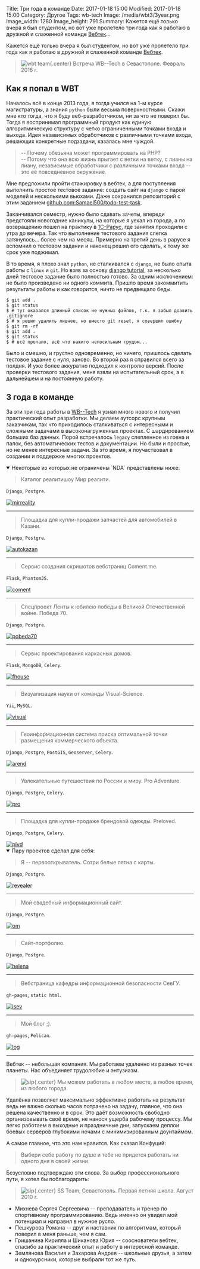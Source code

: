 Title: Три года в команде
Date: 2017-01-18 15:00
Modified: 2017-01-18 15:00
Category: Другое
Tags: wb-tech
Image: /media/wbt3/3year.png
Image_width: 1280
Image_height: 791
Summary:
    Кажется ещё только вчера я был студентом, но вот уже пролетело три года
    как я работаю в дружной и слаженной команде [Вебтек](http://wbtech.pro)...

Кажется ещё только вчера я был студентом, но вот уже пролетело три года
как я работаю в дружной и слаженной команде [Вебтек](http://wbtech.pro).

> ![wbt team](/media/wbt3/team.jpg){.center}
> Встреча WB--Tech в Севастополе. Февраль 2016 г.

## Как я попал в WBT

Началось всё в конце 2013 года, я тогда учился на 1-м курсе магистратуры,
а знания `python` были весьма поверхностными. Скажи мне кто тогда, что я буду
веб-разработчиком, ни за что не поверил бы. Тогда я воспринимал программный
продукт как единую алгоритмическую структуру с четко ограниченными точками
входа и выхода. Идея независимых обработчиков с различными точками входа,
решающих конкретные подзадачи, казалась мне чуждой.

> -- Почему обезьяна может программировать на PHP?<br />
> -- Потому что она всю жизнь прыгает с ветки на ветку, с лианы на лиану,
независимые обработчики с различными точками входа -- это её повседневное окружение.

Мне предложили пройти стажировку в вебтек, а для поступления выполнить
простое тестовое задание: создать сайт на `django` с парой моделей и
несколькими вьюхами. Даже сохранился репозиторий с этим заданием
[github.com:Samael500/todo-test-task](https://github.com/Samael500/todo-test-task).

Заканчивался семестр, нужно было сдавать зачеты, впереди предстояли
новогодние каникулы, на которые я уехал из города, а по возвращению
пошел на практику в [1С-Рарус](http://rarus.ru/), где занятия проходили
с утра до вечера. Так что выполнение тестового задания слегка затянулось...
более чем на месяц. Примерно на третий день в рарусе я вспомнил о тестовом
задании и наконец решил его сделать, к тому же срок уже поджимал.

В то время, я плохо знал `python`, не сталкивался с `django`, не было опыта
работы с `linux` и `git`. Но взяв за основу
[django tutorial](https://docs.djangoproject.com/en/1.10/intro/tutorial01/),
за несколько дней тестовое задание было полностью готово.
За одним исключением: не было произведено ни одного коммита.
Пришло время закоммитить результаты работы и как говорится, ничто не предвещало беды.

```shell
$ git add .
$ git status
$ # тут оказался длинный список не нужных файлов, т.к. я забыл доавить .gitignore
$ # я решил удалить лишнее, но вместо git reset, я совершил ошибку
$ git rm -rf
$ git add .
$ git status
$ # всё пропало, всё что нажито непосильным трудом...
```

Было и смешно, и грустно одновременно, но ничего, пришлось сделать
тестовое задание с нуля, заново. Во второй раз я справился всего за полдня.
И уже более аккуратно подходил к контролю версий. После проверки тестового
задания, меня взяли на испытательный срок, а в дальнейшем и на постоянную работу.

## 3 года в команде

За эти три года работы в [WB--Tech](http://wbtech.pro) я узнал много нового
и получил практический опыт разработки. Мы делаем аутсорс крупным заказчикам,
так что приходилось сталкиваться с интересными и сложными задачами
в высоконагруженных проектах. С шардированием больших баз данных.
Порой встречалось `legacy` слепленное из говна и палок,
без автоматических тестов и документации. Но были и простые, но не менее
интересные задачи.
За это время, я поучаствовал в создании и поддержке многих проектов.

<details open>
    <summary>Некоторые из которых не ограничены `NDA` представлены ниже:</summary>

> Каталог реалитишоу Мир реалити.

`Django`, `Postgre`.

<div class="center browser-mockup with-tab" style="max-width:600px; width:100%">
    <a href="http://mirreality.ru/">
        <img src="/media/wbt3/thumb/mirreality.png" class="center" alt="mirreality">
    </a>
</div>

<hr />

> Площадка для купли-продажи запчастей для автомобилей в Казани.

`Django`, `Postgre`.

<div class="center browser-mockup with-tab" style="max-width:600px; width:100%">
    <a href="http://autokazan.ru/">
        <img src="/media/wbt3/thumb/autokazan.png" class="center" alt="autokazan">
    </a>
</div>

<hr />

> Сервис создания скришотов вебстраниц Coment.me.

`Flask`, `PhantomJS`.

<div class="center browser-mockup with-tab" style="max-width:600px; width:100%">
    <a href="http://coment.me/">
        <img src="/media/wbt3/thumb/coment.png" class="center" alt="coment">
    </a>
</div>

<hr />

> Спецпроект Ленты к юбилею победы в Великой Отечественной войне. Победа 70.

`Django`, `Postgre`.

<div class="center browser-mockup with-tab" style="max-width:600px; width:100%">
    <a href="http://pobeda70.lenta.ru/">
        <img src="/media/wbt3/thumb/may9.png" class="center" alt="pobeda70">
    </a>
</div>

<hr />

> Сервис проектирования каркасных домов.

`Flask`, `MongoDB`, `Celery`.

<div class="center browser-mockup with-tab" style="max-width:600px; width:100%">
    <a href="#">
        <img src="/media/wbt3/thumb/fhouse.png" class="center" alt="fhouse">
    </a>
</div>

<hr />

> Визуализация науки от команды Visual-Science.

`Yii`, `MySQL`.

<div class="center browser-mockup with-tab" style="max-width:600px; width:100%">
    <a href="http://visual-science.com/">
        <img src="/media/wbt3/thumb/visual.png" class="center" alt="visual">
    </a>
</div>

<hr />

> Геоинформационная система поиска оптимальной точки размещения коммерческого объекта.

`Django`, `Postgre`, `PostGIS`, `Geoserver`, `Celery`.

<div class="center browser-mockup with-tab" style="max-width:600px; width:100%">
    <a href="https://arendohod.ru/">
        <img src="/media/wbt3/thumb/arend.png" class="center" alt="arend">
    </a>
</div>

<hr />

> Увлекательные путешествия по России и миру. Pro Adventure.

`Django`, `Postgre`, `Celery`.

<div class="center browser-mockup with-tab" style="max-width:600px; width:100%">
    <a href="https://pro-adventure.ru/">
        <img src="/media/wbt3/thumb/pro.png" class="center" alt="pro">
    </a>
</div>

<hr />

> Площадка для купли-продаже брендовой одежды. Preloved.

`Django`, `Postgre`, `Celery`.

<div class="center browser-mockup with-tab" style="max-width:600px; width:100%">
    <a href="#">
        <img src="/media/wbt3/thumb/plvd.png" class="center" alt="plvd">
    </a>
</div>

</details>

<details open>
    <summary>Пару проектов сделал для себя:</summary>

> Я -- первооткрыватель. Сотри белые пятна с карты.

`Django`, `Postgre`.

<div class="center browser-mockup with-tab" style="max-width:600px; width:100%">
    <a href="http://underground-maze.github.io/insta-map/">
        <img src="/media/wbt3/thumb/revealer.png" class="center" alt="revealer">
    </a>
</div>

<hr />

> Мой свадебный информационный сайт.

`Django`, `Postgre`.

<div class="center browser-mockup with-tab" style="max-width:600px; width:100%">
    <a href="https://olya-maks.ru/">
        <img src="/media/wbt3/thumb/om.png" class="center" alt="om">
    </a>
</div>

<hr />

> Сайт-портфолио.

`Django`, `Postgre`.

<div class="center browser-mockup with-tab" style="max-width:600px; width:100%">
    <a href="http://elenaskorokhod.ru/">
        <img src="/media/wbt3/thumb/helena.png" class="center" alt="helena">
    </a>
</div>

<hr />

> Вебстраница кафедры информационной безопасности СевГУ.

`gh-pages`, `static html`.

<div class="center browser-mockup with-tab" style="max-width:600px; width:100%">
    <a href="http://isev.su/">
        <img src="/media/wbt3/thumb/isev.png" class="center" alt="isev">
    </a>
</div>

<hr />

> Мой блог ;).

`gh-pages`, `Pelican`.

<div class="center browser-mockup with-tab" style="max-width:600px; width:100%">
    <a href="/">
        <img src="/media/wbt3/thumb/log.png" class="center" alt="log">
    </a>
</div>

<hr />

</details>

Вебтек -- небольшая компания. Мы работаем удаленно из разных точек планеты.
Нас объединяет трудолюбие и энтузиазм.

> ![sip](/media/wbt3/sip.jpg){.center}
> Мы можем работать в любом месте, в любое время, из любого города.

Удалёнка позволяет максимально эффективно работать на результат
ведь не важно сколько часов потрачено на
задачу, главное, что она решена качественно и в срок.
Это даёт возможность свободно
организовывать своё время, не нанося ущерба рабочему процессу. Мы легко
работаем в выходные и праздничные дни, запускаем деплои боевых серверов
глубокими ночами с минимизированным доунтаймом.

А самое главное, что это нам нравится. Как сказал Конфуций:

> Выбери себе работу по душе и тебе не придется работать
> ни одного дня в своей жизни.

Безусловно подтверждаю эти слова.
За выбор профессионального пути, я хотел бы поблагодарить:

> ![sip](/media/wbt3/ss-team.jpg){.center}
> SS Team, Севастополь. Первая летняя школа. Август 2010 г.

- Михнева Сергея Сергеевича -- преподаватель и тренер по спортивному
программированию. Ведь именно он увидел мой потенциал и направил в нужное русло.
- Пешкурова Романа -- друг и наставник по алгоритмам, который поверил в меня
раньше, чем я сам.
- Гришанина Кирилла и Шиканова Юрия -- сооснователи вебтек,
спасибо за практический опыт и работу в интересной команде.
- Землянова Василия и Захарова Андрея -- школьные друзья, а затем и однокурсники,
которые выбрали тот же путь.
